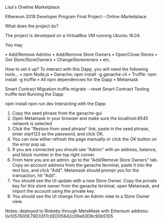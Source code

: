 Lisa's Oneline Marketplace

Ethereum 2018 Developer Program Final Project – Online-Marketplace

What does the project do?

The project is developed on a VirtualBox VM running Ubuntu 16.04.

You may

•	Add/Remove Admins
•	Add/Remove Store Owners
•	Open/Close Stores
•	Get Store/StoreOwners
•	ChangeStoreowners
•	etc.

How to set it up?
To interact with this Dapp, you will need the following tools...
•	npm    Node.js
•	Ganache:  npm install -g ganache-cli
•	Truffle:  npm install -g truffle
•	All npm dependencies for the Dapp
•	Metamask

Smart Contract Migration
truffle migrate --reset
Smart Contract Testing
truffle test 
Running the Dapp

npm install 
npm run dev
Interacting with the Dapp
1.	Copy the seed phrase from the ganache-gui
2.	Open Metamask in your browser and make sure the localhost:8545 network is selected
3.	Click the "Restore from seed phrase" link, paste in the seed phrase, enter start123 as the password, and click OK.
4.	You can now either refresh the page manually or click the OK button on the error pop up.
5.	If you are connected you should see "Admin" with an address, balance, and block number in the top right corner.
6.	From here you are an admin. go to the "Add/Remove Store Owners" tab. Copy an account address from the ganache terminal, paste it into the text box, and click "Add". Metamask should prompt you for the transaction, hit "Add".
7.	You should see the UI update with a new Store Owner. Copy the private key for this store owner from the ganache terminal, open Metamask, and import the account using the private key.
8.	You should see the UI change from an Admin view to a Store Owner view. 

Notes: deployed to Rinkeby through MetaMask with Ethereum address: 0x1057600E79D33f7c0ED05842c09e63D8c90b51D5

